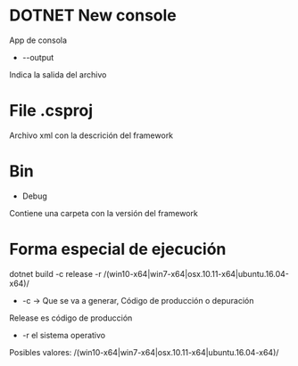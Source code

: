 # DOTNET New console

App de consola

- --output

Indica la salida del archivo

# File .csproj

Archivo xml con la descrición del framework

# Bin

- Debug

Contiene una carpeta con la versión del framework

# Forma especial de ejecución

dotnet build -c release -r /\(win10-x64|win7-x64|osx.10.11-x64|ubuntu.16.04-x64)/

- -c -> Que se va a generar, Código de producción o depuración

Release es código de producción

- -r el sistema operativo

Posibles valores: /\(win10-x64|win7-x64|osx.10.11-x64|ubuntu.16.04-x64)/